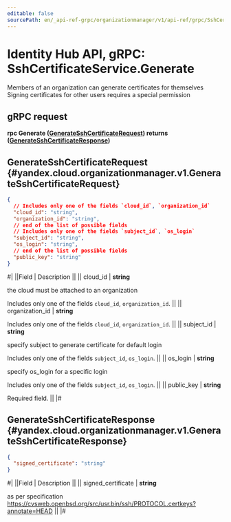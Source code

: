 ```yaml
---
editable: false
sourcePath: en/_api-ref-grpc/organizationmanager/v1/api-ref/grpc/SshCertificate/generate.md
---
```


# Identity Hub API, gRPC: SshCertificateService.Generate

Members of an organization can generate certificates for themselves
Signing certificates for other users requires a special permission

## gRPC request

**rpc Generate ([GenerateSshCertificateRequest](#yandex.cloud.organizationmanager.v1.GenerateSshCertificateRequest)) returns ([GenerateSshCertificateResponse](#yandex.cloud.organizationmanager.v1.GenerateSshCertificateResponse))**

## GenerateSshCertificateRequest {#yandex.cloud.organizationmanager.v1.GenerateSshCertificateRequest}

```json
{
  // Includes only one of the fields `cloud_id`, `organization_id`
  "cloud_id": "string",
  "organization_id": "string",
  // end of the list of possible fields
  // Includes only one of the fields `subject_id`, `os_login`
  "subject_id": "string",
  "os_login": "string",
  // end of the list of possible fields
  "public_key": "string"
}
```

#|
||Field | Description ||
|| cloud_id | **string**

the cloud must be attached to an organization

Includes only one of the fields `cloud_id`, `organization_id`. ||
|| organization_id | **string**

Includes only one of the fields `cloud_id`, `organization_id`. ||
|| subject_id | **string**

specify subject to generate certificate for default login

Includes only one of the fields `subject_id`, `os_login`. ||
|| os_login | **string**

specify os_login for a specific login

Includes only one of the fields `subject_id`, `os_login`. ||
|| public_key | **string**

Required field.  ||
|#

## GenerateSshCertificateResponse {#yandex.cloud.organizationmanager.v1.GenerateSshCertificateResponse}

```json
{
  "signed_certificate": "string"
}
```

#|
||Field | Description ||
|| signed_certificate | **string**

as per specification https://cvsweb.openbsd.org/src/usr.bin/ssh/PROTOCOL.certkeys?annotate=HEAD ||
|#